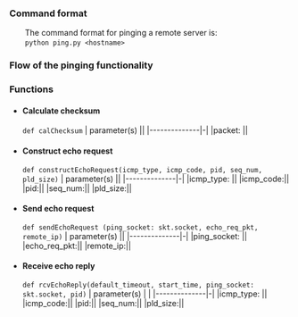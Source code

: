 ### Command format

&emsp;&emsp;The command format for pinging a remote server is:\
&emsp;&emsp;`python ping.py <hostname>`

### Flow of the pinging functionality

### Functions

- #### Calculate checksum

  `def calChecksum`
  | parameter(s) ||
  |--------------|-|
  |packet: ||

- #### Construct echo request

  `def constructEchoRequest(icmp_type, icmp_code, pid, seq_num, pld_size)`
  | parameter(s) ||
  |--------------|-|
  |icmp_type: ||
  |icmp_code:||
  |pid:||
  |seq_num:||
  |pld_size:||

- #### Send echo request

  `def sendEchoRequest (ping_socket: skt.socket, echo_req_pkt, remote_ip)`
  | parameter(s) ||
  |--------------|-|
  |ping_socket: ||
  |echo_req_pkt:||
  |remote_ip:||

- #### Receive echo reply
  `def rcvEchoReply(default_timeout, start_time, ping_socket: skt.socket, pid)`
  | parameter(s) | |
  |--------------|-|
  |icmp_type: ||
  |icmp_code:||
  |pid:||
  |seq_num:||
  |pld_size:||
